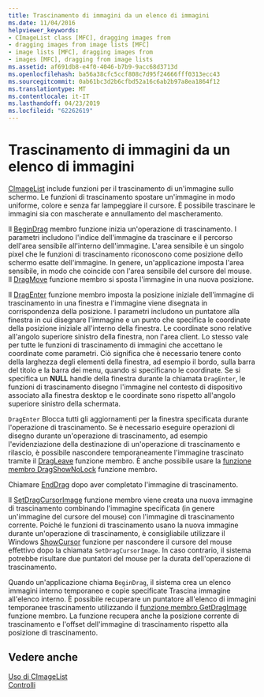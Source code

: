 ```yaml
---
title: Trascinamento di immagini da un elenco di immagini
ms.date: 11/04/2016
helpviewer_keywords:
- CImageList class [MFC], dragging images from
- dragging images from image lists [MFC]
- image lists [MFC], dragging images from
- images [MFC], dragging from image lists
ms.assetid: af691db8-e4f0-4046-b7b9-9acc68d3713d
ms.openlocfilehash: ba56a38cfc5ccf808c7d95f24666fff0313ecc43
ms.sourcegitcommit: 0ab61bc3d2b6cfbd52a16c6ab2b97a8ea1864f12
ms.translationtype: MT
ms.contentlocale: it-IT
ms.lasthandoff: 04/23/2019
ms.locfileid: "62262619"
---
```

# <a name="dragging-images-from-an-image-list"></a>Trascinamento di immagini da un elenco di immagini

[CImageList](../mfc/reference/cimagelist-class.md) include funzioni per il trascinamento di un'immagine sullo schermo. Le funzioni di trascinamento spostare un'immagine in modo uniforme, colore e senza far lampeggiare il cursore. È possibile trascinare le immagini sia con mascherate e annullamento del mascheramento.

Il [BeginDrag](../mfc/reference/cimagelist-class.md#begindrag) membro funzione inizia un'operazione di trascinamento. I parametri includono l'indice dell'immagine da trascinare e il percorso dell'area sensibile all'interno dell'immagine. L'area sensibile è un singolo pixel che le funzioni di trascinamento riconoscono come posizione dello schermo esatte dell'immagine. In genere, un'applicazione imposta l'area sensibile, in modo che coincide con l'area sensibile del cursore del mouse. Il [DragMove](../mfc/reference/cimagelist-class.md#dragmove) funzione membro si sposta l'immagine in una nuova posizione.

Il [DragEnter](../mfc/reference/cimagelist-class.md#dragenter) funzione membro imposta la posizione iniziale dell'immagine di trascinamento in una finestra e l'immagine viene disegnata in corrispondenza della posizione. I parametri includono un puntatore alla finestra in cui disegnare l'immagine e un punto che specifica le coordinate della posizione iniziale all'interno della finestra. Le coordinate sono relative all'angolo superiore sinistro della finestra, non l'area client. Lo stesso vale per tutte le funzioni di trascinamento di immagini che accettano le coordinate come parametri. Ciò significa che è necessario tenere conto della larghezza degli elementi della finestra, ad esempio il bordo, sulla barra del titolo e la barra dei menu, quando si specificano le coordinate. Se si specifica un **NULL** handle della finestra durante la chiamata `DragEnter`, le funzioni di trascinamento disegno l'immagine nel contesto di dispositivo associato alla finestra desktop e le coordinate sono rispetto all'angolo superiore sinistro della schermata.

`DragEnter` Blocca tutti gli aggiornamenti per la finestra specificata durante l'operazione di trascinamento. Se è necessario eseguire operazioni di disegno durante un'operazione di trascinamento, ad esempio l'evidenziazione della destinazione di un'operazione di trascinamento e rilascio, è possibile nascondere temporaneamente l'immagine trascinato tramite il [DragLeave](../mfc/reference/cimagelist-class.md#dragleave) funzione membro. È anche possibile usare la [funzione membro DragShowNoLock](../mfc/reference/cimagelist-class.md#dragshownolock) funzione membro.

Chiamare [EndDrag](../mfc/reference/cimagelist-class.md#enddrag) dopo aver completato l'immagine di trascinamento.

Il [SetDragCursorImage](../mfc/reference/cimagelist-class.md#setdragcursorimage) funzione membro viene creata una nuova immagine di trascinamento combinando l'immagine specificata (in genere un'immagine del cursore del mouse) con l'immagine di trascinamento corrente. Poiché le funzioni di trascinamento usano la nuova immagine durante un'operazione di trascinamento, è consigliabile utilizzare il Windows [ShowCursor](/windows/desktop/api/winuser/nf-winuser-showcursor) funzione per nascondere il cursore del mouse effettivo dopo la chiamata `SetDragCursorImage`. In caso contrario, il sistema potrebbe risultare due puntatori del mouse per la durata dell'operazione di trascinamento.

Quando un'applicazione chiama `BeginDrag`, il sistema crea un elenco immagini interno temporaneo e copie specificate Trascina immagine all'elenco interno. È possibile recuperare un puntatore all'elenco di immagini temporanee trascinamento utilizzando il [funzione membro GetDragImage](../mfc/reference/cimagelist-class.md#getdragimage) funzione membro. La funzione recupera anche la posizione corrente di trascinamento e l'offset dell'immagine di trascinamento rispetto alla posizione di trascinamento.

## <a name="see-also"></a>Vedere anche

[Uso di CImageList](../mfc/using-cimagelist.md)<br/>
[Controlli](../mfc/controls-mfc.md)
